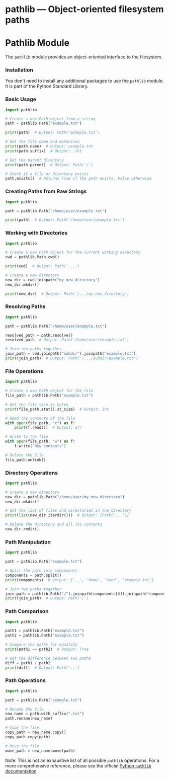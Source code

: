 # pathlib — Object-oriented filesystem paths

**Pathlib Module**
================

The `pathlib` module provides an object-oriented interface to the filesystem.

### Installation

You don't need to install any additional packages to use the `pathlib` module. It is part of the Python Standard Library.

### Basic Usage

```python
import pathlib

# Create a new Path object from a string
path = pathlib.Path("example.txt")

print(path)  # Output: Path('example.txt')

# Get the file name and extension
print(path.name)  # Output: example.txt
print(path.suffix)  # Output: .txt

# Get the parent directory
print(path.parent)  # Output: Path('/')

# Check if a file or directory exists
path.exists()  # Returns True if the path exists, False otherwise
```

### Creating Paths from Raw Strings

```python
import pathlib

path = pathlib.Path("/home/user/example.txt")

print(path)  # Output: Path('/home/user/example.txt')
```

### Working with Directories

```python
import pathlib

# Create a new Path object for the current working directory
cwd = pathlib.Path.cwd()

print(cwd)  # Output: Path('...')

# Create a new directory
new_dir = cwd.joinpath("my_new_directory")
new_dir.mkdir()

print(new_dir)  # Output: Path('/.../my_new_directory')
```

### Resolving Paths

```python
import pathlib

path = pathlib.Path("/home/user/example.txt")

resolved_path = path.resolve()
resolved_path  # Output: Path('/home/user/example.txt')

# Join two paths together
join_path = cwd.joinpath("subdir").joinpath("example.txt")
print(join_path)  # Output: Path('/.../subdir/example.txt')
```

### File Operations

```python
import pathlib

# Create a new Path object for the file
file_path = pathlib.Path("example.txt")

# Get the file size in bytes
print(file_path.stat().st_size)  # Output: int

# Read the contents of the file
with open(file_path, "r") as f:
    print(f.read())  # Output: str

# Write to the file
with open(file_path, "w") as f:
    f.write("New contents")

# Delete the file
file_path.unlink()
```

### Directory Operations

```python
import pathlib

# Create a new directory
new_dir = pathlib.Path("/home/user/my_new_directory")
new_dir.mkdir()

# Get the list of files and directories in the directory
print(list(new_dir.iterdir()))  # Output: [Path('...')]

# Delete the directory and all its contents
new_dir.rmdir()
```

### Path Manipulation

```python
import pathlib

path = pathlib.Path("example.txt")

# Split the path into components
components = path.split()
print(components)  # Output: ['..', 'home', 'user', 'example.txt']

# Join two paths together
join_path = pathlib.Path("/").joinpath(components[0]).joinpath(*components[1:])
print(join_path)  # Output: Path('/')
```

### Path Comparison

```python
import pathlib

path1 = pathlib.Path("example.txt")
path2 = pathlib.Path("example.txt")

# Compare the paths for equality
print(path1 == path2)  # Output: True

# Get the difference between two paths
diff = path1 / path2
print(diff)  # Output: Path('..')
```

### Path Operations

```python
import pathlib

path = pathlib.Path("example.txt")

# Rename the file
new_name = path.with_suffix(".txt")
path.rename(new_name)

# Copy the file
copy_path = new_name.copy()
copy_path.copy(path)

# Move the file
move_path = new_name.move(path)
```

Note: This is not an exhaustive list of all possible `pathlib` operations. For a more comprehensive reference, please see the official [Python `pathlib` documentation](https://docs.python.org/3/library/pathlib.html).
